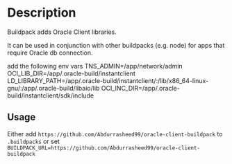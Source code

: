 # Description

Buildpack adds Oracle Client libraries.

It can be used in conjunction with other buildpacks (e.g. node) for apps that require Oracle db connection.

add the following env vars
TNS_ADMIN=/app/network/admin
OCI_LIB_DIR=/app/.oracle-build/instantclient
LD_LIBRARY_PATH=/app/.oracle-build/instantclient/:/lib/x86_64-linux-gnu/:/app/.oracle-build/libaio/lib
OCI_INC_DIR=/app/.oracle-build/instantclient/sdk/include

## Usage

Either add `https://github.com/Abdurrasheed99/oracle-client-buildpack` to `.buildpacks` or set `BUILDPACK_URL=https://github.com/Abdurrasheed99/oracle-client-buildpack`
